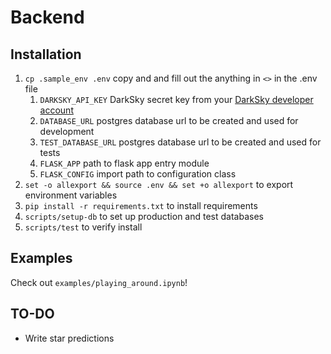 # Backend

## Installation

1. `cp .sample_env .env` copy and and fill out the anything in `<>` in the .env file
    1. `DARKSKY_API_KEY` DarkSky secret key from your [DarkSky developer account](https://darksky.net/dev/account)
    2. `DATABASE_URL` postgres database url to be created and used for development
    3. `TEST_DATABASE_URL` postgres database url to be created and used for tests
    4. `FLASK_APP` path to flask app entry module
    5. `FLASK_CONFIG` import path to configuration class
2. `set -o allexport && source .env && set +o allexport` to export environment variables
3. `pip install -r requirements.txt` to install requirements
4. `scripts/setup-db` to set up production and test databases
5. `scripts/test` to verify install

## Examples

Check out `examples/playing_around.ipynb`!

## TO-DO

- Write star predictions
